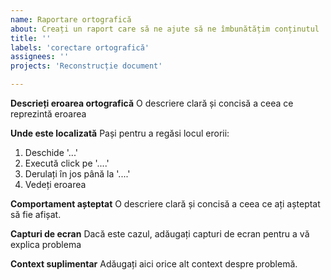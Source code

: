 ```yaml
---
name: Raportare ortografică
about: Creați un raport care să ne ajute să ne îmbunătățim conținutul
title: ''
labels: 'corectare ortografică'
assignees: ''
projects: 'Reconstrucție document'

---
```


**Descrieți eroarea ortografică**
O descriere clară și concisă a ceea ce reprezintă eroarea

**Unde este localizată**
Pași pentru a regăsi locul erorii:
1. Deschide '...'
2. Execută click pe '....'
3. Derulați în jos până la '....'
4. Vedeți eroarea

**Comportament așteptat**
O descriere clară și concisă a ceea ce ați așteptat să fie afișat.

**Capturi de ecran**
Dacă este cazul, adăugați capturi de ecran pentru a vă explica problema

**Context suplimentar**
Adăugați aici orice alt context despre problemă.
